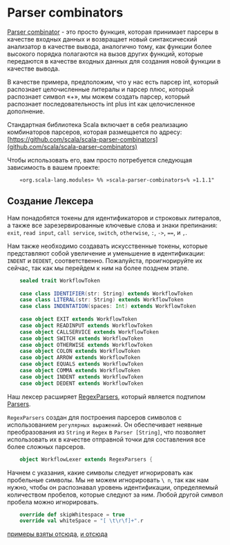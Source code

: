 # Parser combinators

[Parser combinator](https://en.wikipedia.org/wiki/Parser_combinator) - это просто функция, которая принимает парсеры в качестве входных данных и возвращает новый синтаксический анализатор в качестве вывода, аналогично тому, как функции более высокого порядка полагаются на вызов других функций, которые передаются в качестве входных данных для создания новой функции в качестве вывода.

В качестве примера, предположим, что у нас есть парсер int, который распознает целочисленные литералы и парсер плюс, который распознает символ «+», мы можем создать парсер, который распознает последовательность int plus int как целочисленное дополнение.

Стандартная библиотека Scala включает в себя реализацию комбинаторов парсеров, которая размещается по адресу: [https://github.com/scala/scala-parser-combinators](github.com/scala/scala-parser-combinators)

Чтобы использовать его, вам просто потребуется следующая зависимость в вашем проекте: 
<!-- code -->
```sbtshell
    «org.scala-lang.modules» %% »scala-parser-combinators«% »1.1.1"
```

## Создание Лексера

Нам понадобятся токены для идентификаторов и строковых литералов, а также все зарезервированные ключевые слова и знаки препинания: `exit`, `read input`, `call service`, `switch`, `otherwise`, `:`, `->`, `==`, и `,`.

Нам также необходимо создавать искусственные токены, которые представляют собой увеличение и уменьшение в идентификации: `INDENT` и `DEDENT`, соответственно. Пожалуйста, проигнорируйте их сейчас, так как мы перейдем к ним на более позднем этапе.

<!-- code -->
```scala
    sealed trait WorkflowToken
    
    case class IDENTIFIER(str: String) extends WorkflowToken
    case class LITERAL(str: String) extends WorkflowToken
    case class INDENTATION(spaces: Int) extends WorkflowToken
    
    case object EXIT extends WorkflowToken
    case object READINPUT extends WorkflowToken
    case object CALLSERVICE extends WorkflowToken
    case object SWITCH extends WorkflowToken
    case object OTHERWISE extends WorkflowToken
    case object COLON extends WorkflowToken
    case object ARROW extends WorkflowToken
    case object EQUALS extends WorkflowToken
    case object COMMA extends WorkflowToken
    case object INDENT extends WorkflowToken
    case object DEDENT extends WorkflowToken
```
Наш лексер расширяет [RegexParsers](https://github.com/scala/scala-parser-combinators/blob/1.1.x/docs/Getting_Started.md), который является подтипом [Parsers](https://github.com/scala/scala-parser-combinators/blob/1.1.x/docs/Getting_Started.md). 

`RegexParsers` создан для построения парсеров символов с использованием `регулярных выражений`. 
Он обеспечивает неявные преобразования из `String` и `Regex` в `Parser [String]`, 
что позволяет использовать их в качестве отправной точки для составления все более сложных парсеров.

<!-- code -->
```scala
    object WorkflowLexer extends RegexParsers {
```

Начнем с указания, какие символы следует игнорировать как пробельные символы. Мы не можем игнорировать `\ n`, так как нам нужно, чтобы он распознавал уровень идентификации, определяемый количеством пробелов, которые следуют за ним. Любой другой символ пробела можно игнорировать.

<!-- code -->
```scala
    override def skipWhitespace = true
    override val whiteSpace = "[ \t\r\f]+".r
```

[примеры взяты отсюда,](https://habr.com/post/325446/)
[и отсюда](https://enear.github.io/2016/03/31/parser-combinators/)
